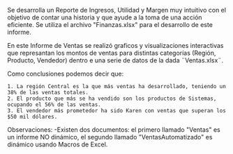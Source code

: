 Se desarrolla un Reporte de Ingresos, Utilidad y Margen muy intuitivo con el objetivo de contar una historia y que ayude a la toma de una acción eficiente. Se utiliza el archivo "Finanzas.xlsx" para el desarrollo de este informe.


En este Informe de Ventas se realizó graficos y visualizaciones interactivas que represantan los montos de ventas para distintas categorías (Región, Producto, Vendedor) dentro e una serie de datos de la dada ¨Ventas.xlsx¨.

Como conclusiones podemos decir que:

	1. La región Central es la que más ventas ha desarrollado, teniendo un 38% de las ventas totales.
	2. El producto que más se ha vendido son los productos de Sistemas, ocupando el 56% de las ventas.
	3. El vendedor más prometedor ha sido Karen con ventas que superan los $50 mil dólares. 

Observaciones:
	-Existen dos documentos: el primero llamado "Ventas" es un informe NO dinámico, el segundo llamado "VentasAutomatizado" es
	 dinámico usando Macros de Excel.

